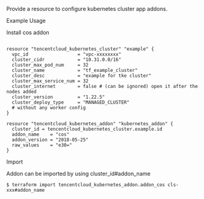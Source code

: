 Provide a resource to configure kubernetes cluster app addons.

Example Usage

Install cos addon

```hcl

resource "tencentcloud_kubernetes_cluster" "example" {
  vpc_id                  = "vpc-xxxxxxxx"
  cluster_cidr            = "10.31.0.0/16"
  cluster_max_pod_num     = 32
  cluster_name            = "tf_example_cluster"
  cluster_desc            = "example for tke cluster"
  cluster_max_service_num = 32
  cluster_internet        = false # (can be ignored) open it after the nodes added
  cluster_version         = "1.22.5"
  cluster_deploy_type     = "MANAGED_CLUSTER"
  # without any worker config
}

resource "tencentcloud_kubernetes_addon" "kubernetes_addon" {
  cluster_id = tencentcloud_kubernetes_cluster.example.id
  addon_name    = "cos"
  addon_version = "2018-05-25"
  raw_values    = "e30="
}

```

Import

Addon can be imported by using cluster_id#addon_name
```
$ terraform import tencentcloud_kubernetes_addon.addon_cos cls-xxx#addon_name
```